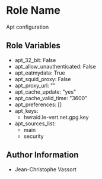 Role Name
=========
Apt configuration

Role Variables
--------------
- apt_32_bit: False
- apt_allow_unauthenticated: False
- apt_eatmydata: True
- apt_squid_proxy: False
- apt_proxy_url: ""
- apt_cache_update: "yes"
- apt_cache_valid_time: "3600"
- apt_preferences: []
- apt_keys:
  - hwraid.le-vert.net.gpg.key
- apt_sources_list:
  - main
  - security

Author Information
------------------
- Jean-Christophe Vassort
